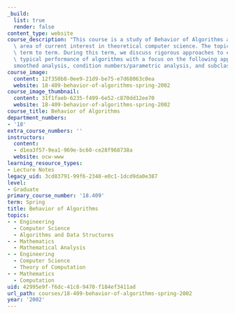 ```yaml
---
_build:
  list: true
  render: false
content_type: website
course_description: "This course is a study of Behavior of Algorithms and covers an\
  \ area of current interest in theoretical computer science. The topics vary from\
  \ term to term. During this term, we discuss rigorous approaches to explaining the\
  \ typical performance of algorithms with a focus on the following approaches:\_\
  smoothed analysis, condition numbers/parametric analysis, and subclassing inputs.\n"
course_image:
  content: 12f350b8-0ee9-21d9-be75-e7d68063c0ea
  website: 18-409-behavior-of-algorithms-spring-2002
course_image_thumbnail:
  content: 31f1faeb-6235-f499-6e52-c870dd12ee70
  website: 18-409-behavior-of-algorithms-spring-2002
course_title: Behavior of Algorithms
department_numbers:
- '18'
extra_course_numbers: ''
instructors:
  content:
  - d1ea3f57-9ea1-969e-bc60-ce28f968738a
  website: ocw-www
learning_resource_types:
- Lecture Notes
legacy_uid: 3cd83791-99f6-2348-e0c1-1dcd9da0e387
level:
- Graduate
primary_course_number: '18.409'
term: Spring
title: Behavior of Algorithms
topics:
- - Engineering
  - Computer Science
  - Algorithms and Data Structures
- - Mathematics
  - Mathematical Analysis
- - Engineering
  - Computer Science
  - Theory of Computation
- - Mathematics
  - Computation
uid: 42995e9f-f6dc-41c8-9470-f184ef3411ad
url_path: courses/18-409-behavior-of-algorithms-spring-2002
year: '2002'
---
```

